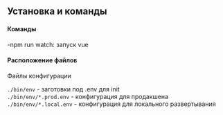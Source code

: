## Установка и команды

#### Команды
-npm run watch: запуск vue

#### Расположение файлов
Файлы конфигурации  

`./bin/env` - заготовки под .env для init  
`./bin/env/*.prod.env` - конфигурация для продакшена  
`./bin/env/*.local.env` - конфигурация для локального развертывания
